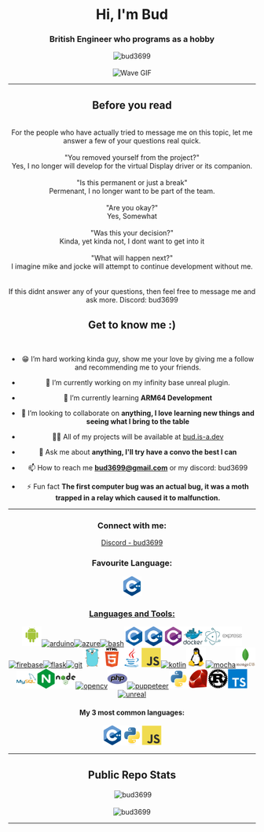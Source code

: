 <h1 align="center">Hi, I'm Bud</h1>
<h3 align="center">British Engineer who programs as a hobby</h3>

<div align="center"> 
  <img src="https://komarev.com/ghpvc/?username=bud3699&label=Profile%20views&color=0e75b6&style=flat" alt="bud3699" /> 
</div>
<br>
<div align="center">
<img src="https://github.com/user-attachments/assets/344afa87-1a73-4b1e-9fc9-e87e375b4e83" alt="Wave GIF" width="600" />
</div>


---
<h2 align="center">Before you read</h2>
<br>
<div align="center">
For the people who have actually tried to message me on this topic, let me answer a few of your questions real quick.<br>
<br>  
"You removed yourself from the project?"<br>
Yes, I no longer will develop for the virtual Display driver or its companion.<br>
<br>
"Is this permanent or just a break"<br>
Permenant, I no longer want to be part of the team.<br>
<br>
"Are you okay?"<br>
Yes, Somewhat<br>
<br>
"Was this your decision?"<br>
Kinda, yet kinda not, I dont want to get into it<br>
<br>
"What will happen next?"<br>
I imagine mike and jocke will attempt to continue development without me.<br>
<br>
<br>
If this didnt answer any of your questions, then feel free to message me and ask more. Discord: bud3699
</div>



<h2 align="center">Get to know me :)</h2>
<br>
<div align="center">

- 😁 I’m hard working kinda guy, show me your love by giving me a follow and recommending me to your friends.
  
- 🔭 I’m currently working on my infinity base unreal plugin.

- 🌱 I’m currently learning **ARM64 Development**

- 👯 I’m looking to collaborate on **anything, I love learning new things and seeing what I bring to the table**

- 👨‍💻 All of my projects will be available at [bud.is-a.dev](bud.is-a.dev)

- 💬 Ask me about **anything, I'll try have a convo the best I can**

- 📫 How to reach me **bud3699@gmail.com** or my discord: bud3699

- ⚡ Fun fact **The first computer bug was an actual bug, it was a moth trapped in a relay which caused it to malfunction.**
  
</div>

---

<h3 align="center">Connect with me:</h3>
<div align="center">
  <a href="https://discord.com/users/399991360800948224" target="_blank">Discord - bud3699</a>
</div>
<h3 align="center">Favourite Language:</h3>
<div align="center"><a href="https://www.w3schools.com/cpp/" target="_blank" rel="noreferrer"><img src="https://raw.githubusercontent.com/devicons/devicon/master/icons/cplusplus/cplusplus-original.svg" alt="cplusplus" width="40" height="40"/></div>

<h3 align="center">Languages and Tools:</h3>
<div align="center">   
  <a href="https://developer.android.com" target="_blank" rel="noreferrer"><img src="https://raw.githubusercontent.com/devicons/devicon/master/icons/android/android-original-wordmark.svg" alt="android" width="40" height="40"/></a><a href="https://www.arduino.cc/" target="_blank" rel="noreferrer"><img src="https://cdn.worldvectorlogo.com/logos/arduino-1.svg" alt="arduino" width="40" height="40"/></a><a href="https://azure.microsoft.com/en-in/" target="_blank" rel="noreferrer"><img src="https://www.vectorlogo.zone/logos/microsoft_azure/microsoft_azure-icon.svg" alt="azure" width="40" height="40"/></a><a href="https://www.gnu.org/software/bash/" target="_blank" rel="noreferrer"><img src="https://www.vectorlogo.zone/logos/gnu_bash/gnu_bash-icon.svg" alt="bash" width="40" height="40"/></a><a href="https://www.cprogramming.com/" target="_blank" rel="noreferrer"><img src="https://raw.githubusercontent.com/devicons/devicon/master/icons/c/c-original.svg" alt="c" width="40" height="40"/></a><a href="https://www.w3schools.com/cpp/" target="_blank" rel="noreferrer"><img src="https://raw.githubusercontent.com/devicons/devicon/master/icons/cplusplus/cplusplus-original.svg" alt="cplusplus" width="40" height="40"/></a><a href="https://www.w3schools.com/cs/" target="_blank" rel="noreferrer"><img src="https://raw.githubusercontent.com/devicons/devicon/master/icons/csharp/csharp-original.svg" alt="csharp" width="40" height="40"/></a><a href="https://www.docker.com/" target="_blank" rel="noreferrer"><img src="https://raw.githubusercontent.com/devicons/devicon/master/icons/docker/docker-original-wordmark.svg" alt="docker" width="40" height="40"/></a><a href="https://www.electronjs.org" target="_blank" rel="noreferrer"><img src="https://raw.githubusercontent.com/devicons/devicon/master/icons/electron/electron-original.svg" alt="electron" width="40" height="40"/></a><a href="https://expressjs.com" target="_blank" rel="noreferrer"><img src="https://raw.githubusercontent.com/devicons/devicon/master/icons/express/express-original-wordmark.svg" alt="express" width="40" height="40"/></a><a href="https://firebase.google.com/" target="_blank" rel="noreferrer"><img src="https://www.vectorlogo.zone/logos/firebase/firebase-icon.svg" alt="firebase" width="40" height="40"/></a><a href="https://flask.palletsprojects.com/" target="_blank" rel="noreferrer"><img src="https://www.svgrepo.com/show/473611/flask.svg" alt="flask" width="40" height="40"/></a><a href="https://git-scm.com/" target="_blank" rel="noreferrer"><img src="https://www.vectorlogo.zone/logos/git-scm/git-scm-icon.svg" alt="git" width="40" height="40"/></a><a href="https://golang.org" target="_blank" rel="noreferrer"><img src="https://raw.githubusercontent.com/devicons/devicon/master/icons/go/go-original.svg" alt="go" width="40" height="40"/></a><a href="https://www.w3.org/html/" target="_blank" rel="noreferrer"><img src="https://raw.githubusercontent.com/devicons/devicon/master/icons/html5/html5-original-wordmark.svg" alt="html5" width="40" height="40"/></a><a href="https://www.java.com" target="_blank" rel="noreferrer"><img src="https://raw.githubusercontent.com/devicons/devicon/master/icons/java/java-original.svg" alt="java" width="40" height="40"/></a><a href="https://developer.mozilla.org/en-US/docs/Web/JavaScript" target="_blank" rel="noreferrer"><img src="https://raw.githubusercontent.com/devicons/devicon/master/icons/javascript/javascript-original.svg" alt="javascript" width="40" height="40"/></a><a href="https://kotlinlang.org" target="_blank" rel="noreferrer"><img src="https://www.vectorlogo.zone/logos/kotlinlang/kotlinlang-icon.svg" alt="kotlin" width="40" height="40"/></a><a href="https://www.linux.org/" target="_blank" rel="noreferrer"><img src="https://raw.githubusercontent.com/devicons/devicon/master/icons/linux/linux-original.svg" alt="linux" width="40" height="40"/></a><a href="https://mochajs.org" target="_blank" rel="noreferrer"><img src="https://www.vectorlogo.zone/logos/mochajs/mochajs-icon.svg" alt="mocha" width="40" height="40"/></a><a href="https://www.mongodb.com/" target="_blank" rel="noreferrer"><img src="https://raw.githubusercontent.com/devicons/devicon/master/icons/mongodb/mongodb-original-wordmark.svg" alt="mongodb" width="40" height="40"/></a><a href="https://www.mysql.com/" target="_blank" rel="noreferrer"><img src="https://raw.githubusercontent.com/devicons/devicon/master/icons/mysql/mysql-original-wordmark.svg" alt="mysql" width="40" height="40"/></a><a href="https://www.nginx.com" target="_blank" rel="noreferrer"><img src="https://raw.githubusercontent.com/devicons/devicon/master/icons/nginx/nginx-original.svg" alt="nginx" width="40" height="40"/></a><a href="https://nodejs.org" target="_blank" rel="noreferrer"><img src="https://raw.githubusercontent.com/devicons/devicon/master/icons/nodejs/nodejs-original-wordmark.svg" alt="nodejs" width="40" height="40"/></a><a href="https://opencv.org/" target="_blank" rel="noreferrer"><img src="https://www.vectorlogo.zone/logos/opencv/opencv-icon.svg" alt="opencv" width="40" height="40"/></a><a href="https://www.php.net" target="_blank" rel="noreferrer"><img src="https://raw.githubusercontent.com/devicons/devicon/master/icons/php/php-original.svg" alt="php" width="40" height="40"/></a><a href="https://github.com/puppeteer/puppeteer" target="_blank" rel="noreferrer"><img src="https://www.vectorlogo.zone/logos/pptrdev/pptrdev-official.svg" alt="puppeteer" width="40" height="40"/></a><a href="https://www.python.org" target="_blank" rel="noreferrer"><img src="https://raw.githubusercontent.com/devicons/devicon/master/icons/python/python-original.svg" alt="python" width="40" height="40"/></a><a href="https://www.ruby-lang.org/en/" target="_blank" rel="noreferrer"><img src="https://raw.githubusercontent.com/devicons/devicon/master/icons/ruby/ruby-original.svg" alt="ruby" width="40" height="40"/></a><a href="https://www.rust-lang.org" target="_blank" rel="noreferrer"><img src="https://github.com/devicons/devicon/blob/master/icons/rust/rust-original.svg" alt="rust" width="40" height="40"/></a><a href="https://www.typescriptlang.org/" target="_blank" rel="noreferrer"><img src="https://raw.githubusercontent.com/devicons/devicon/master/icons/typescript/typescript-original.svg" alt="typescript" width="40" height="40"/></a><a href="https://unrealengine.com/" target="_blank" rel="noreferrer"><img src="https://raw.githubusercontent.com/kenangundogan/fontisto/036b7eca71aab1bef8e6a0518f7329f13ed62f6b/icons/svg/brand/unreal-engine.svg" alt="unreal" width="40" height="40"/></a>
    <h4>My 3 most common languages:</h4>
  <img src="https://raw.githubusercontent.com/devicons/devicon/master/icons/cplusplus/cplusplus-original.svg" alt="cplusplus" width="40" height="40"/></a><a href="https://www.python.org" target="_blank" rel="noreferrer"><img src="https://raw.githubusercontent.com/devicons/devicon/master/icons/python/python-original.svg" alt="python" width="40" height="40"/></a><img src="https://raw.githubusercontent.com/devicons/devicon/master/icons/javascript/javascript-original.svg" alt="javascript" width="40" height="40"/></a>
</div>

---

<h2 align="center">Public Repo Stats</h2>

<div align="center">       
  &nbsp;<img align="center" src="https://github-readme-stats.vercel.app/api?username=bud3699&show_icons=true&locale=en" alt="bud3699" />
</div>
<br>
<div align="center">
  <img align="center" src="https://github-readme-streak-stats.herokuapp.com/?user=bud3699&" alt="bud3699" />
</div>
<!--
<div align="center">
  <img align="left" src="https://github-readme-stats.vercel.app/api/top-langs?username=bud3699&show_icons=true&locale=en&layout=compact" alt="bud3699" />
</div>
-->
<hr>
